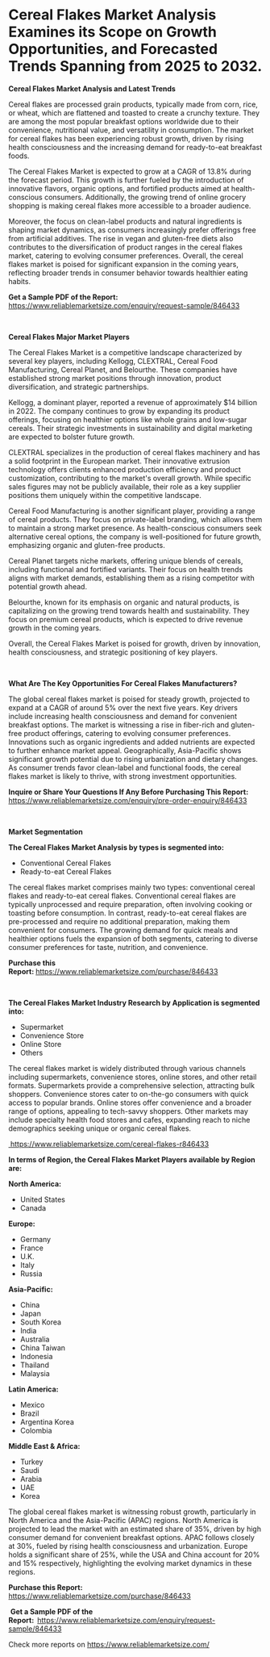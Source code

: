 <p><h1>Cereal Flakes Market Analysis Examines its Scope on Growth Opportunities, and Forecasted Trends Spanning from 2025 to 2032.</h1></p><p><strong>Cereal Flakes Market Analysis and Latest Trends</strong></p>
<p><p>Cereal flakes are processed grain products, typically made from corn, rice, or wheat, which are flattened and toasted to create a crunchy texture. They are among the most popular breakfast options worldwide due to their convenience, nutritional value, and versatility in consumption. The market for cereal flakes has been experiencing robust growth, driven by rising health consciousness and the increasing demand for ready-to-eat breakfast foods. </p><p>The Cereal Flakes Market is expected to grow at a CAGR of 13.8% during the forecast period. This growth is further fueled by the introduction of innovative flavors, organic options, and fortified products aimed at health-conscious consumers. Additionally, the growing trend of online grocery shopping is making cereal flakes more accessible to a broader audience. </p><p>Moreover, the focus on clean-label products and natural ingredients is shaping market dynamics, as consumers increasingly prefer offerings free from artificial additives. The rise in vegan and gluten-free diets also contributes to the diversification of product ranges in the cereal flakes market, catering to evolving consumer preferences. Overall, the cereal flakes market is poised for significant expansion in the coming years, reflecting broader trends in consumer behavior towards healthier eating habits.</p></p>
<p><strong>Get a Sample PDF of the Report:&nbsp;</strong> <a href="https://www.reliablemarketsize.com/enquiry/request-sample/846433?utm_campaign=3168&utm_medium=2&utm_source=Github&utm_content=ia&utm_term=07042025&utm_id=cereal-flakes">https://www.reliablemarketsize.com/enquiry/request-sample/846433</a></p>
<p>&nbsp;</p>
<p><strong>Cereal Flakes Major Market Players</strong></p>
<p><p>The Cereal Flakes Market is a competitive landscape characterized by several key players, including Kellogg, CLEXTRAL, Cereal Food Manufacturing, Cereal Planet, and Belourthe. These companies have established strong market positions through innovation, product diversification, and strategic partnerships.</p><p>Kellogg, a dominant player, reported a revenue of approximately $14 billion in 2022. The company continues to grow by expanding its product offerings, focusing on healthier options like whole grains and low-sugar cereals. Their strategic investments in sustainability and digital marketing are expected to bolster future growth.</p><p>CLEXTRAL specializes in the production of cereal flakes machinery and has a solid footprint in the European market. Their innovative extrusion technology offers clients enhanced production efficiency and product customization, contributing to the market's overall growth. While specific sales figures may not be publicly available, their role as a key supplier positions them uniquely within the competitive landscape.</p><p>Cereal Food Manufacturing is another significant player, providing a range of cereal products. They focus on private-label branding, which allows them to maintain a strong market presence. As health-conscious consumers seek alternative cereal options, the company is well-positioned for future growth, emphasizing organic and gluten-free products.</p><p>Cereal Planet targets niche markets, offering unique blends of cereals, including functional and fortified variants. Their focus on health trends aligns with market demands, establishing them as a rising competitor with potential growth ahead.</p><p>Belourthe, known for its emphasis on organic and natural products, is capitalizing on the growing trend towards health and sustainability. They focus on premium cereal products, which is expected to drive revenue growth in the coming years.</p><p>Overall, the Cereal Flakes Market is poised for growth, driven by innovation, health consciousness, and strategic positioning of key players.</p></p>
<p>&nbsp;</p>
<p><strong>What Are The Key Opportunities For Cereal Flakes Manufacturers?</strong></p>
<p><p>The global cereal flakes market is poised for steady growth, projected to expand at a CAGR of around 5% over the next five years. Key drivers include increasing health consciousness and demand for convenient breakfast options. The market is witnessing a rise in fiber-rich and gluten-free product offerings, catering to evolving consumer preferences. Innovations such as organic ingredients and added nutrients are expected to further enhance market appeal. Geographically, Asia-Pacific shows significant growth potential due to rising urbanization and dietary changes. As consumer trends favor clean-label and functional foods, the cereal flakes market is likely to thrive, with strong investment opportunities.</p></p>
<p><strong>Inquire or Share Your Questions If Any Before Purchasing This Report:</strong> <a href="https://www.reliablemarketsize.com/enquiry/pre-order-enquiry/846433?utm_campaign=3168&utm_medium=2&utm_source=Github&utm_content=ia&utm_term=07042025&utm_id=cereal-flakes">https://www.reliablemarketsize.com/enquiry/pre-order-enquiry/846433</a></p>
<p>&nbsp;</p>
<p><strong>Market Segmentation</strong></p>
<p><strong>The Cereal Flakes Market Analysis by types is segmented into:</strong></p>
<p><ul><li>Conventional Cereal Flakes</li><li>Ready-to-eat Cereal Flakes</li></ul></p>
<p><p>The cereal flakes market comprises mainly two types: conventional cereal flakes and ready-to-eat cereal flakes. Conventional cereal flakes are typically unprocessed and require preparation, often involving cooking or toasting before consumption. In contrast, ready-to-eat cereal flakes are pre-processed and require no additional preparation, making them convenient for consumers. The growing demand for quick meals and healthier options fuels the expansion of both segments, catering to diverse consumer preferences for taste, nutrition, and convenience.</p></p>
<p><strong>Purchase this Report:&nbsp;</strong><a href="https://www.reliablemarketsize.com/purchase/846433?utm_campaign=3168&utm_medium=2&utm_source=Github&utm_content=ia&utm_term=07042025&utm_id=cereal-flakes">https://www.reliablemarketsize.com/purchase/846433</a></p>
<p>&nbsp;</p>
<p><strong>The Cereal Flakes Market Industry Research by Application is segmented into:</strong></p>
<p><ul><li>Supermarket</li><li>Convenience Store</li><li>Online Store</li><li>Others</li></ul></p>
<p><p>The cereal flakes market is widely distributed through various channels including supermarkets, convenience stores, online stores, and other retail formats. Supermarkets provide a comprehensive selection, attracting bulk shoppers. Convenience stores cater to on-the-go consumers with quick access to popular brands. Online stores offer convenience and a broader range of options, appealing to tech-savvy shoppers. Other markets may include specialty health food stores and cafes, expanding reach to niche demographics seeking unique or organic cereal flakes.</p></p>
<p><a href="https://www.reliablemarketsize.com/cereal-flakes-r846433?utm_campaign=3168&utm_medium=2&utm_source=Github&utm_content=ia&utm_term=07042025&utm_id=cereal-flakes">&nbsp;https://www.reliablemarketsize.com/cereal-flakes-r846433</a></p>
<p><strong>In terms of Region, the Cereal Flakes Market Players available by Region are:</strong></p>
<p>
    <p> <strong> North America: </strong>
        <ul>
            <li>United States</li>
            <li>Canada</li>
        </ul>
        </p> 
    <p> <strong> Europe: </strong>
        <ul>
            <li>Germany</li>
            <li>France</li>
            <li>U.K.</li>
            <li>Italy</li>
            <li>Russia</li>
        </ul>
        </p> 
    <p> <strong> Asia-Pacific: </strong>
        <ul>
            <li>China</li>
            <li>Japan</li>
            <li>South Korea</li>
            <li>India</li>
            <li>Australia</li>
            <li>China Taiwan</li>
            <li>Indonesia</li>
            <li>Thailand</li>
            <li>Malaysia</li>
        </ul>
        </p> 
    <p> <strong> Latin America: </strong>
        <ul>
            <li>Mexico</li>
            <li>Brazil</li>
            <li>Argentina Korea</li>
            <li>Colombia</li>
        </ul>
        </p> 
    <p> <strong> Middle East & Africa: </strong>
        <ul>
            <li>Turkey</li>
            <li>Saudi</li>
            <li>Arabia</li>
            <li>UAE</li>
            <li>Korea</li>
        </ul>
    </p>
    </p>
<p><p>The global cereal flakes market is witnessing robust growth, particularly in North America and the Asia-Pacific (APAC) regions. North America is projected to lead the market with an estimated share of 35%, driven by high consumer demand for convenient breakfast options. APAC follows closely at 30%, fueled by rising health consciousness and urbanization. Europe holds a significant share of 25%, while the USA and China account for 20% and 15% respectively, highlighting the evolving market dynamics in these regions.</p></p>
<p><strong>Purchase this Report: </strong><a href="https://www.reliablemarketsize.com/purchase/846433?utm_campaign=3168&utm_medium=2&utm_source=Github&utm_content=ia&utm_term=07042025&utm_id=cereal-flakes">https://www.reliablemarketsize.com/purchase/846433</a></p>
<p>&nbsp;<strong>Get a Sample PDF of the Report:&nbsp;&nbsp;</strong><a href="https://www.reliablemarketsize.com/enquiry/request-sample/846433?utm_campaign=3168&utm_medium=2&utm_source=Github&utm_content=ia&utm_term=07042025&utm_id=cereal-flakes">https://www.reliablemarketsize.com/enquiry/request-sample/846433</a></p>
<p><strong></strong></p>
<p>Check more reports on <a href="https://www.reliablemarketsize.com/?utm_campaign=3168&utm_medium=2&utm_source=Github&utm_content=ia&utm_term=07042025&utm_id=cereal-flakes">https://www.reliablemarketsize.com/</a></p>